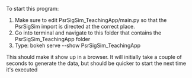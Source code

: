 
To start this program:
1. Make sure to edit PsrSigSim_TeachingApp/main.py so that the PsrSigSim import is directed at the correct place.
2. Go into terminal and navigate to this folder that contains the PsrSigSim_TeachingApp folder
3. Type: bokeh serve --show PsrSigSim_TeachingApp

This should make it show up in a browser. It will initially take a couple of seconds to generate the data, but should be quicker to start the next time it's executed


